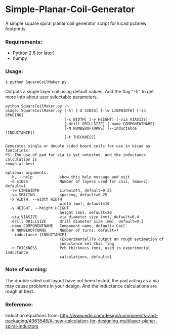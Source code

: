 # Simple-Planar-Coil-Generator
A simple square spiral planar coil generator script for kicad pcbnew footprints

### Requirements:
* Python 2.6 (or later)
* numpy

### Usage:
    $ python SquareCoilMaker.py
Outputs a single layer coil using default values.
Add the flag "-h" to get more info about user selectable parameters.

```
python SquareCoilMaker.py -h
usage: SquareCoilMaker.py [-h] [-d SIDES] [-lw LINEWIDTH] [-sp SPACING]
                          [-x WIDTH] [-y HEIGHT] [-via VIASIZE]
                          [-drill DRILLSIZE] [-name COMPONENTNAME]
                          [-N NUMBEROFTURNS] [--inductance [INDUCTANCE]]
                          [-t THICKNESS]

Generates single or double sided board coils for use in kicad as footprints.
PS! The use of pad for via is yet untested. And the inductance calculation is
rough at best

optional arguments:
  -h, --help            show this help message and exit
  -d SIDES              Number of layers used for coil, (max=2), default=1
  -lw LINEWIDTH         Linewidth, default=0.25
  -sp SPACING           spacing, default=0.25
  -x WIDTH, --width WIDTH
                        width (mm), default=10
  -y HEIGHT, --height HEIGHT
                        height (mm), default=20
  -via VIASIZE          via diameter size (mm), default=0.4
  -drill DRILLSIZE      drill diameter size (mm), default=0.3
  -name COMPONENTNAME   Component name, default='Coil'
  -N NUMBEROFTURNS      Number of turns, default=7
  --inductance [INDUCTANCE]
                        (Experimental)To output an rough estimation of
                        inductance set this flag
  -t THICKNESS          Pcb thickness (mm), used in experimental inductance
                        calculations, default=1
```

### Note of warning:
The double sided coil layout have not been tested, the pad acting as a via may cause problems in your design.
And the inductance calculations are rough at best.

### Reference:
   Induction equations from: http://www.edn.com/design/components-and-packaging/4363548/A-new-calculation-for-designing-multilayer-planar-spiral-inductors
